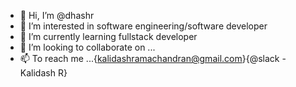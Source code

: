 - 👋 Hi, I’m @dhashr
- 👀 I’m interested in software engineering/software developer
- 🌱 I’m currently learning fullstack developer
- 💞️ I’m looking to collaborate on ...
- 📫 To reach me ...{kalidashramachandran@gmail.com}{@slack - Kalidash R}

<!---
dhashr/dhashr is a ✨ special ✨ repository because its `README.md` (this file) appears on your GitHub profile.
You can click the Preview link to take a look at your changes.
--->
